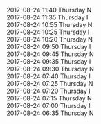 2017-08-24 11:40 Thursday  N  
2017-08-24 11:35 Thursday  I  
2017-08-24 10:55 Thursday  N  
2017-08-24 10:25 Thursday  I  
2017-08-24 10:20 Thursday  N  
2017-08-24 09:50 Thursday  I  
2017-08-24 09:45 Thursday  N  
2017-08-24 09:35 Thursday  I  
2017-08-24 09:30 Thursday  N  
2017-08-24 07:40 Thursday  I  
2017-08-24 07:25 Thursday  N  
2017-08-24 07:20 Thursday  I  
2017-08-24 07:15 Thursday  N  
2017-08-24 07:00 Thursday  I  
2017-08-24 06:35 Thursday  N  
